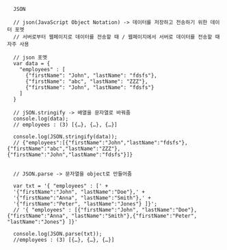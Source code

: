       JSON

      // json(JavaScript Object Notation) -> 데이터를 저장하고 전송하기 위한 데이터 포멧
      // 서버로부터 웹페이지로 데이터를 전송할 때 / 웹페이지에서 서버로 데이터를 전송할 때 자주 사용
      
      // json 포멧
      var data = {
        "employees" : [
          {"firstName": "John", "lastName": "fdsfs"},
          {"firstName": "abc", "lastName": "ZZZ"},
          {"firstName": "John", "lastName": "fdsfs"}
        ]
      }

      // jSON.stringify -> 배열을 문자열로 바꿔줌
      console.log(data);
      // employees : (3) [{…}, {…}, {…}]

      console.log(JSON.stringify(data));
      // {"employees":[{"firstName":"John","lastName":"fdsfs"},{"firstName":"abc","lastName":"ZZZ"},{"firstName":"John","lastName":"fdsfs"}]}


      // JSON.parse -> 문자열을 object로 만들어줌

      var txt = '{ "employees" : [' +
      '{"firstName":"John", "lastName":"Doe"},' +
      '{"firstName":"Anna", "lastName":"Smith"},' +
      '{"firstName":"Peter", "lastName":"Jones"} ]}';
      // '{ "employees" : [{"firstName":"John", "lastName":"Doe"},{"firstName":"Anna", "lastName":"Smith"},{"firstName":"Peter", "lastName":"Jones"} ]}'

      console.log(JSON.parse(txt));
      //employees : (3) [{…}, {…}, {…}]

